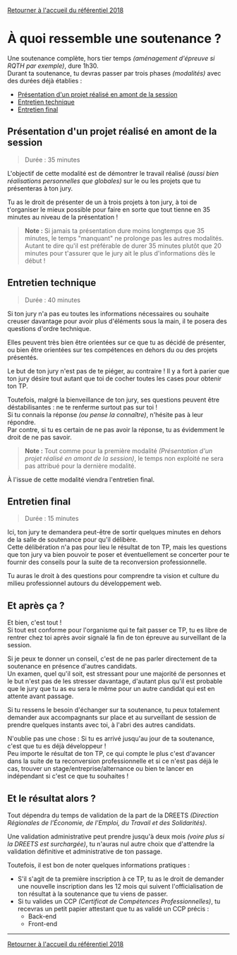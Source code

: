 [Retourner à l'accueil du référentiel 2018](./index.md)

# À quoi ressemble une soutenance ?

Une soutenance complète, hors tier temps _(aménagement d'épreuve si RQTH par exemple)_, dure 1h30.  
Durant ta soutenance, tu devras passer par trois phases _(modalités)_ avec des durées déjà établies :

- [Présentation d'un projet réalisé en amont de la session](#présentation-dun-projet-réalisé-en-amont-de-la-session)
- [Entretien technique](#entretien-technique)
- [Entretien final](#entretien-final)

## Présentation d'un projet réalisé en amont de la session

> Durée : 35 minutes

L'objectif de cette modalité est de démontrer le travail réalisé _(aussi bien réalisations personnelles que globales)_ sur le ou les projets que tu présenteras à ton jury.

Tu as le droit de présenter de un à trois projets à ton jury, à toi de t'organiser le mieux possible pour faire en sorte que tout tienne en 35 minutes au niveau de la présentation !

> **Note :** Si jamais ta présentation dure moins longtemps que 35 minutes, le temps "manquant" ne prolonge
> pas les autres modalités. Autant te dire qu'il est préférable de durer 35 minutes plutôt que 20 minutes
> pour t'assurer que le jury ait le plus d'informations dès le début !

## Entretien technique

> Durée : 40 minutes

Si ton jury n'a pas eu toutes les informations nécessaires ou souhaite creuser davantage pour avoir plus d'éléments sous la main, il te posera des questions d'ordre technique.

Elles peuvent très bien être orientées sur ce que tu as décidé de présenter, ou bien être orientées sur tes compétences en dehors du ou des projets présentés.

Le but de ton jury n'est pas de te piéger, au contraire ! Il y a fort à parier que ton jury désire tout autant que toi de cocher toutes les cases pour obtenir ton TP.

Toutefois, malgré la bienveillance de ton jury, ses questions peuvent être déstabilisantes : ne te renferme surtout pas sur toi !  
Si tu connais la réponse _(ou pense la connaître)_, n'hésite pas à leur répondre.  
Par contre, si tu es certain de ne pas avoir la réponse, tu as évidemment le droit de ne pas savoir.

> **Note :** Tout comme pour la première modalité _(Présentation d'un projet réalisé en amont de la session)_,
> le temps non exploité ne sera pas attribué pour la dernière modalité.

À l'issue de cette modalité viendra l'entretien final.

## Entretien final

> Durée : 15 minutes

Ici, ton jury te demandera peut-être de sortir quelques minutes en dehors de la salle de soutenance pour qu'il délibère.  
Cette délibération n'a pas pour lieu le résultat de ton TP, mais les questions que ton jury va bien pouvoir te poser et éventuellement se concerter pour te fournir des conseils pour la suite de ta reconversion professionnelle.

Tu auras le droit à des questions pour comprendre ta vision et culture du milieu professionnel autours du développement web.

## Et après ça ?

Et bien, c'est tout !  
Si tout est conforme pour l'organisme qui te fait passer ce TP, tu es libre de rentrer chez toi après avoir signalé la fin de ton épreuve au surveillant de la session.

Si je peux te donner un conseil, c'est de ne pas parler directement de ta soutenance en présence d'autres candidats.  
Un examen, quel qu'il soit, est stressant pour une majorité de personnes et le but n'est pas de les stresser davantage, d'autant plus qu'il est probable que le jury que tu as eu sera le même pour un autre candidat qui est en attente avant passage.

Si tu ressens le besoin d'échanger sur ta soutenance, tu peux totalement demander aux accompagnants sur place et au surveillant de session de prendre quelques instants avec toi, à l'abri des autres candidats.

N'oublie pas une chose : Si tu es arrivé jusqu'au jour de ta soutenance, c'est que tu es déjà développeur !  
Peu importe le résultat de ton TP, ce qui compte le plus c'est d'avancer dans la suite de ta reconversion professionnelle et si ce n'est pas déjà le cas, trouver un stage/entreprise/alternance ou bien te lancer en indépendant si c'est ce que tu souhaites !

## Et le résultat alors ?

Tout dépendra du temps de validation de la part de la DREETS _(Direction Régionales de l'Économie, de l'Emploi, du Travail et des Solidarités)_.

Une validation administrative peut prendre jusqu'à deux mois _(voire plus si la DREETS est surchargée)_, tu n'auras nul autre choix que d'attendre la validation définitive et administrative de ton passage.

Toutefois, il est bon de noter quelques informations pratiques :

- S'il s'agit de ta première inscription à ce TP, tu as le droit de demander une nouvelle inscription dans les 12 mois qui suivent l'officialisation de ton résultat à la soutenance que tu viens de passer.
- Si tu valides un CCP _(Certificat de Compétences Professionnelles)_, tu recevras un petit papier attestant que tu as validé un CCP précis :
  - Back-end
  - Front-end

---

[Retourner à l'accueil du référentiel 2018](./index.md)
